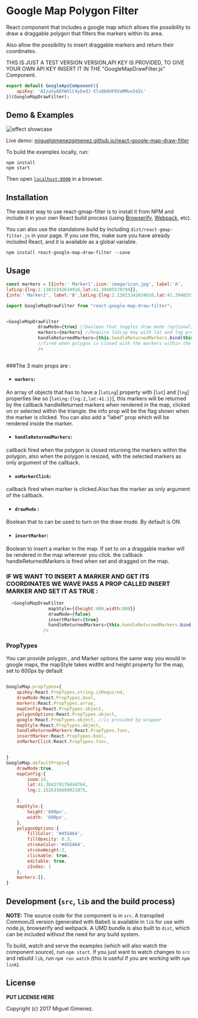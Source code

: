 # Google Map Polygon Filter

React component that includes a google map which allows the possibility to draw a draggable polygon that filters the markers within its area.

Also allow the possibility to insert draggable markers and return their coordinates.


THIS IS JUST A TEST VERSION VERSION,API KEY IS PROVIDED, TO GIVE YOUR OWN API KEY INSERT IT IN THE "GoogleMapDrawFilter.js" Component.

``` js
export default GoogleApiComponent({
	apiKey: 'AIzaSyADYWSlC4yEedJ-5lvQb9UFOVaMMux54Zc'
})(GoogleMapDrawFilter);
```


## Demo & Examples

![effect showcase](http://i.imgur.com/WMm7sMS.gif)





Live demo: [miguelgimenezgimenez.github.io/react-google-map-draw-filter](http://miguelgimenezgimenez.github.io/react-google-map-draw-filter/)

To build the examples locally, run:

```
npm install
npm start
```

Then open [`localhost:8000`](http://localhost:8000) in a browser.


## Installation

The easiest way to use react-gmap-filter is to install it from NPM and include it in your own React build process (using [Browserify](http://browserify.org), [Webpack](http://webpack.github.io/), etc).

You can also use the standalone build by including `dist/react-gmap-filter.js` in your page. If you use this, make sure you have already included React, and it is available as a global variable.

```
npm install react-google-map-draw-filter --save
```


## Usage

``` js
const markers = [{info:' Marker1',icon:'image/icon.jpg', label:'A',
latLng:{lng:2.13815342634916,lat:41.39485570794}},
{info:' Marker2', label:'B',latLng:{lng:2.13815342634926,lat:41.39485570795}}];

import GoogleMapDrawFilter from "react-google-map-draw-filter";


<GoogleMapDrawFilter
			drawMode={true} //boolean that toggles draw mode (optional)
			markers={markers} //Require latLng key with lat and lng properties	
			handleReturnedMarkers={this.handleReturnedMarkers.bind(this)} //Callback 
			//fired when polygon is closed with the markers within the polygon as first argument
			/>								
				
```



###The 3 main props are : 

- #### `markers`: 
An array of objects that has to have a [`latLng`] property with [`lat`] and  [`lng`] properties like so [`latLng:{lng:2,lat:41.}}`], this markers will be returned by the callback handleReturned markers when rendered in the map, clicked on or selected within the triangle.
the info prop will be the flag shown when the marker is clicked. You can also add a "label" prop which will be rendered inside the marker.

- #### `handleReturnedMarkers`:
callback fired when the polygon is closed returning the markers within the polygon, also when the polygon is resized, with the selected markers as only argument of the callback.

- #### `onMarkerClick`:
callback fired when marker is clicked.Also has the marker as only argument of the callback.

- #### `drawMode` :
Boolean that to can be used to turn on the draw mode. By default is ON.

- #### `insertMarker`:
Boolean to insert a marker in the map. If set to on a draggable marker will be rendered in the map wherever you click. the callback handleReturnedMarkers is fired when set and dragged on the map.



### IF WE WANT TO INSERT A MARKER AND GET ITS COORDINATES WE WAVE PASS A PROP CALLED INSERT MARKER AND SET IT AS TRUE :


``` js
  <GoogleMapDrawFilter
                mapStyle={{height:400,width:800}}
                drawMode={false}
                insertMarker={true}
                handleReturnedMarkers={this.handleReturnedMarkers.bind(this)}
              />
```



### PropTypes


You can provide polygon , and Marker options the same way you would in google maps, 
the mapStyle takes widtht and height property for the map, set to 600px by default 


``` js

GoogleMap.propTypes={
	apiKey:React.PropTypes.string.isRequired,
	drawMode:React.PropTypes.bool,
	markers:React.PropTypes.array,
	mapConfig:React.PropTypes.object,
	polygonOptions:React.PropTypes.object,
	google:React.PropTypes.object, //is provided by wrapper
	mapStyle:React.PropTypes.object,
	handleReturnedMarkers:React.PropTypes.func,
	insertMarker:React.PropTypes.bool,
	onMarkerClick:React.PropTypes.func,


}
GoogleMap.defaultProps={
	drawMode:true,
	mapConfig:{
		zoom:14,
		lat:41.384279176844764,
		lng:2.1526336669921875,

	},
	mapStyle:{
		height:'600px',
		width: '600px',
	},
	polygonOptions:{
		fillColor: '#455A64',
		fillOpacity: 0.3,
		strokeColor:'#455A64',
		strokeWeight:3,
		clickable: true,
		editable: true,
		zIndex: 1
	},
	markers:[],
}

```


## Development (`src`, `lib` and the build process)

**NOTE:** The source code for the component is in `src`. A transpiled CommonJS version (generated with Babel) is available in `lib` for use with node.js, browserify and webpack. A UMD bundle is also built to `dist`, which can be included without the need for any build system.

To build, watch and serve the examples (which will also watch the component source), run `npm start`. If you just want to watch changes to `src` and rebuild `lib`, run `npm run watch` (this is useful if you are working with `npm link`).

## License

__PUT LICENSE HERE__

Copyright (c) 2017 Miguel Gimenez.

